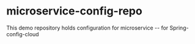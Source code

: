 # microservice-config-repo
This demo repository holds configuration for microservice --  for Spring-config-cloud
